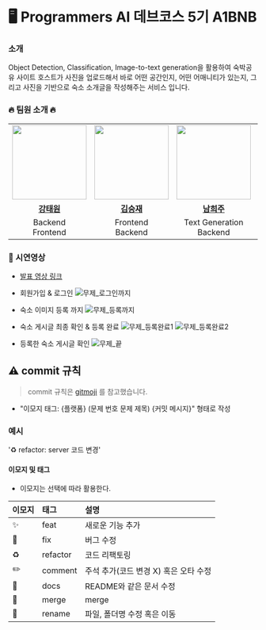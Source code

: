 # 🖥 Programmers AI 데브코스 5기 A1BNB

### 소개

Object Detection, Classification, Image-to-text generation을 활용하여
숙박공유 사이트 호스트가 사진을 업로드해서 바로 어떤 공간인지, 어떤 어매니티가 있는지, 그리고 사진을 기반으로 숙소 소개글을 작성해주는 서비스 입니다.

### 🔥 팀원 소개 🔥

<table>
 <tr>
    <td align="center"><a href="https://github.com/rivertw777"><img src="https://avatars.githubusercontent.com/rivertw777" width="150px;" alt=""></td>
    <td align="center"><a href="https://github.com/tmdwo8814"><img src="https://avatars.githubusercontent.com/tmdwo8814" width="150px;" alt=""></td>
    <td align="center"><a href="https://github.com/huijunam"><img src="https://avatars.githubusercontent.com/huijunam" width="150px;" alt=""></td>
    <td align="center"><a href="https://github.com/HDmoonSir"><img src="https://avatars.githubusercontent.com/HDmoonSir" width="150px;" alt=""></td>
    <td align="center"><a href="https://github.com/movie5"><img src="https://avatars.githubusercontent.com/movie5" width="150px;" alt=""></td>
    <td align="center"><a href="https://github.com/sejeongak"><img src="https://avatars.githubusercontent.com/sejeongak" width="150px;" alt=""></td>
    <td align="center"><a href="https://github.com/mcjeong95"><img src="https://avatars.githubusercontent.com/mcjeong95" width="150px;" alt=""></td>
  </tr>
  <tr>
    <td align="center"><a href="https://github.com/rivertw777"><b>강태원</b></td>
    <td align="center"><a href="https://github.com/tmdwo8814"><b>김승재</b></td>
    <td align="center"><a href="https://github.com/huijunam"><b>남희주</b></td>
    <td align="center"><a href="https://github.com/HDmoonSir"><b>문희동</b></td>
    <td align="center"><a href="https://github.com/movie5"><b>오영화</b></td>
    <td align="center"><a href="https://github.com/sejeongak"><b>장세정</b></td>
    <td align="center"><a href="https://github.com/mcjeong95"><b>정민철</b></td>
  </tr>
  <tr> 
    <td align="center">Backend<br>Frontend</td>
    <td align="center">Frontend<br>Backend</td>
    <td align="center">Text Generation<br>Backend</td>
    <td align="center">Classification<br>Backend</td>
    <td align="center">Object Detection<br>Backend</td>
    <td align="center">Object Detection<br>Backend</td>
    <td align="center">Classification<br>Backend</td>
  </tr>

</table>

### 🎥 시연영상
- [발표 영상 링크](https://youtu.be/zjDOIbcjrfk?si=pBQBoop-jWVjLgmH)
 
- 회원가입 & 로그인
![무제_로그인까지](https://github.com/HDmoonSir/a1bnbSub/assets/15117257/1d2148d2-8859-4b8c-89fb-3ee98a55a78d)

- 숙소 이미지 등록 까지
![무제_등록까지](https://github.com/HDmoonSir/a1bnbSub/assets/15117257/234bd64e-6618-409f-a61e-1edb030772fb)

- 숙소 게시글 최종 확인 & 등록 완료
![무제_등록완료1](https://github.com/HDmoonSir/a1bnbSub/assets/15117257/98d02114-4a19-4996-8e78-8c87692142c8)
![무제_등록완료2](https://github.com/HDmoonSir/a1bnbSub/assets/15117257/9c7300c1-d454-4dea-af71-ef67e1a6ec42)

- 등록한 숙소 게시글 확인
![무제_끝](https://github.com/HDmoonSir/a1bnbSub/assets/15117257/5c7033e0-3fcf-45fe-acac-7c25399b87e6)

## ⚠️ commit 규칙

> commit 규칙은 [gitmoji](https://gitmoji.dev/) 를 참고했습니다.

- "이모지 태그: {플랫폼} (문제 번호 문제 제목) {커밋 메시지}" 형태로 작성

### 예시

'♻️ refactor: server 코드 변경'

#### 이모지 및 태그

- 이모지는 선택에 따라 활용한다.

| 이모지 | 태그     | 설명                                  |
| :----- | :------- | :------------------------------------ |
| ✨     | feat     | 새로운 기능 추가                      |
| 🐛     | fix      | 버그 수정                             |
| ♻️     | refactor | 코드 리팩토링                         |
| ✏️     | comment  | 주석 추가(코드 변경 X) 혹은 오타 수정 |
| 📝     | docs     | README와 같은 문서 수정               |
| 🔀     | merge    | merge                                 |
| 🚚     | rename   | 파일, 폴더명 수정 혹은 이동           |
